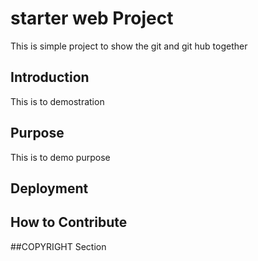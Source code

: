 # starter web Project

  This is simple project to show the git and git hub together
## Introduction
  This is to demostration
## Purpose
  This is to demo purpose 
## Deployment

## How to Contribute

##COPYRIGHT Section
